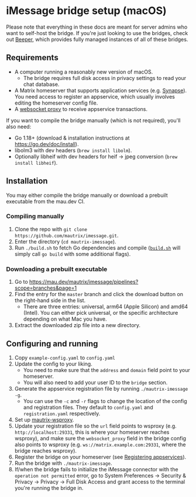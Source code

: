 # iMessage bridge setup (macOS)
Please note that everything in these docs are meant for server admins who want
to self-host the bridge. If you're just looking to use the bridges, check out
[Beeper], which provides fully managed instances of all of these bridges.

[Beeper]: https://www.beeper.com/

## Requirements
* A computer running a reasonably new version of macOS.
  * The bridge requires full disk access in privacy settings to read your chat
    database.
* A Matrix homeserver that supports application services (e.g. [Synapse](https://github.com/matrix-org/synapse)).
  You need access to register an appservice, which usually involves editing the homeserver config file.
* A [websocket proxy](https://github.com/mautrix/wsproxy) to receive
  appservice transactions.

If you want to compile the bridge manually (which is not required), you'll also need:

* Go 1.18+ (download & installation instructions at <https://go.dev/doc/install>).
* libolm3 with dev headers (`brew install libolm`).
* Optionally libheif with dev headers for heif -> jpeg conversion (`brew install libheif`).

## Installation
You may either compile the bridge manually or download a prebuilt executable
from the mau.dev CI.

### Compiling manually
1. Clone the repo with `git clone https://github.com/mautrix/imessage.git`.
2. Enter the directory (`cd mautrix-imessage`).
3. Run `./build.sh` to fetch Go dependencies and compile
   ([`build.sh`](https://github.com/mautrix/imessage/blob/master/build.sh)
   will simply call `go build` with some additional flags).

### Downloading a prebuilt executable
1. Go to <https://mau.dev/mautrix/imessage/pipelines?scope=branches&page=1>
2. Find the entry for the `master` branch and click the download button on the
   right-hand side in the list.
   * There are three entries: universal, arm64 (Apple Silicon) and amd64 (Intel).
     You can either pick universal, or the specific architecture depending on
     what Mac you have.
3. Extract the downloaded zip file into a new directory.

## Configuring and running
1. Copy `example-config.yaml` to `config.yaml`
2. Update the config to your liking.
   * You need to make sure that the `address` and `domain` field point to your
     homeserver.
   * You will also need to add your user ID to the `bridge` section.
3. Generate the appservice registration file by running `./mautrix-imessage -g`.
   * You can use the `-c` and `-r` flags to change the location of the config
     and registration files. They default to `config.yaml` and
     `registration.yaml` respectively.
4. Set up [mautrix-wsproxy](https://github.com/mautrix/wsproxy).
5. Update your registration file so the `url` field points to wsproxy (e.g.
   `http://localhost:29331`, this is where your homeserver reaches wsproxy),
   and make sure the `websocket_proxy` field in the bridge config also points
   to wsproxy (e.g. `ws://matrix.example.com:29331`, where the bridge reaches
   wsproxy).
6. Register the bridge on your homeserver (see [Registering appservices]).
7. Run the bridge with `./mautrix-imessage`.
8. If/when the bridge fails to initialize the iMessage connector with the
   `operation not permitted` error, go to System Preferences -> Security &
   Privacy -> Privacy -> Full Disk Access and grant access to the terminal
   you're running the bridge in.

[Registering appservices]: ../../../general/registering-appservices.md
